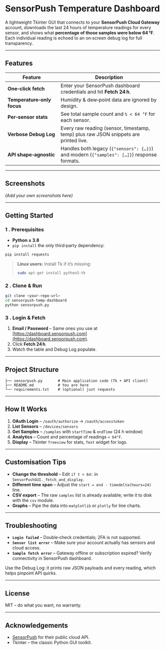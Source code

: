# SensorPush Temperature Dashboard

A lightweight Tkinter GUI that connects to your **SensorPush Cloud Gateway** account, downloads the last 24 hours of temperature readings for every sensor, and shows what **percentage of those samples were below 64 °F**. Each individual reading is echoed to an on‑screen debug log for full transparency.

---

## Features

| Feature                    | Description                                                                                |
| -------------------------- | ------------------------------------------------------------------------------------------ |
| **One‑click fetch**        | Enter your SensorPush dashboard credentials and hit **Fetch 24 h**.                        |
| **Temperature‑only focus** | Humidity & dew‑point data are ignored by design.                                           |
| **Per‑sensor stats**       | See total sample count and `% < 64 °F` for each sensor.                                    |
| **Verbose Debug Log**      | Every raw reading (sensor, timestamp, temp) plus raw JSON snippets are printed live.       |
| **API shape‑agnostic**     | Handles both legacy (`{"sensors": {…}}`) and modern (`{"samples": […]}`) response formats. |

---

## Screenshots

*(Add your own screenshots here)*

---

## Getting Started

### 1 . Prerequisites

* **Python ≥ 3.8**
* `pip install` the only third‑party dependency:

```bash
pip install requests
```

> **Linux users:** Install Tk if it’s missing:
>
> ```bash
> sudo apt-get install python3-tk
> ```

### 2 . Clone & Run

```bash
git clone <your‑repo‑url>
cd sensorpush‑temp‑dashboard
python sensorpush.py
```

### 3 . Login & Fetch

1. **Email / Password** – Same ones you use at [https://dashboard.sensorpush.com](https://dashboard.sensorpush.com).
2. Click **Fetch 24 h**.
3. Watch the table and Debug Log populate.

---

## Project Structure

```
├── sensorpush.py       # Main application code (Tk + API client)
├── README.md           # You are here
└── requirements.txt    # (optional) just requests
```

---

## How It Works

1. **OAuth Login** – `/oauth/authorize` → `/oauth/accesstoken`
2. **List Sensors** – `/devices/sensors`
3. **Get Samples** – `/samples` with `startTime` & `endTime` (24 h window)
4. **Analytics** – Count and percentage of readings `< 64°F`.
5. **Display** – Tkinter `Treeview` for stats, `Text` widget for logs.

---

## Customisation Tips

* **Change the threshold** – Edit `if t < 64:` in `SensorPushGUI._fetch_and_display`.
* **Different time span** – Adjust the `start = end - timedelta(hours=24)` line.
* **CSV export** – The raw `samples` list is already available; write it to disk with the `csv` module.
* **Graphs** – Pipe the data into `matplotlib` or `plotly` for line charts.

---

## Troubleshooting

* **`Login failed`** – Double‑check credentials; 2FA is not supported.
* **`Sensor list error`** – Make sure your account actually has sensors and cloud access.
* **`Sample fetch error`** – Gateway offline or subscription expired? Verify connectivity in SensorPush dashboard.

Use the Debug Log: it prints raw JSON payloads and every reading, which helps pinpoint API quirks.

---

## License

MIT – do what you want, no warranty.

---

## Acknowledgements

* [SensorPush](https://www.sensorpush.com/) for their public cloud API.
* Tkinter – the classic Python GUI toolkit.
